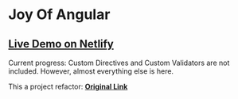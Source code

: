 # Joy Of Angular

## [**Live Demo on Netlify**](https://daniel-joy-of-angular.netlify.app/) 
Current progress: Custom Directives and Custom Validators are not included. However, almost everything else is here. 

This a project refactor: [**Original Link**](https://daniel-angular-exercise.netlify.app/)
